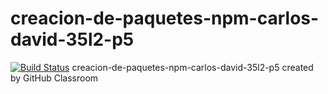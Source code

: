 # creacion-de-paquetes-npm-carlos-david-35l2-p5
[![Build Status](https://travis-ci.org/ULL-ESIT-DSI-1617/creacion-de-paquetes-npm-carlos-david-35l2-p5.svg?branch=master)](https://travis-ci.org/ULL-ESIT-DSI-1617/creacion-de-paquetes-npm-carlos-david-35l2-p5)
creacion-de-paquetes-npm-carlos-david-35l2-p5 created by GitHub Classroom
